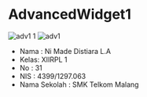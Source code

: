 # AdvancedWidget1

![adv1 1](https://cloud.githubusercontent.com/assets/22110622/18741795/39aad160-80db-11e6-8723-131d029dddb9.png)
![adv1](https://cloud.githubusercontent.com/assets/22110622/18741794/39aa3c50-80db-11e6-8af1-1029a8478ef4.png)


* Nama : Ni Made Distiara L.A	
* Kelas: XIIRPL 1
* No	 : 31
* NIS  : 4399/1297.063
* Nama Sekolah : SMK Telkom Malang
